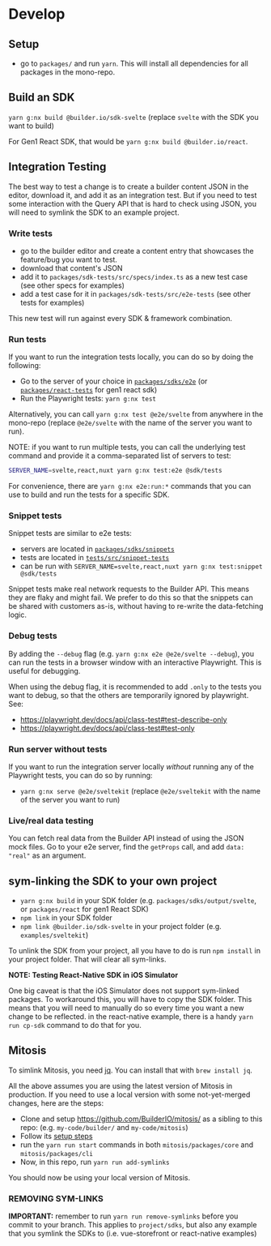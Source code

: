 # Develop

## Setup

- go to `packages/` and run `yarn`. This will install all dependencies for all packages in the mono-repo.

## Build an SDK

`yarn g:nx build @builder.io/sdk-svelte` (replace `svelte` with the SDK you want to build)

For Gen1 React SDK, that would be `yarn g:nx build @builder.io/react`.

## Integration Testing

The best way to test a change is to create a builder content JSON in the editor, download it, and add it as an integration test. But if you need to test some interaction with the Query API that is hard to check using JSON, you will need to symlink the SDK to an example project.

### Write tests

- go to the builder editor and create a content entry that showcases the feature/bug you want to test.
- download that content's JSON
- add it to `packages/sdk-tests/src/specs/index.ts` as a new test case (see other specs for examples)
- add a test case for it in `packages/sdk-tests/src/e2e-tests` (see other tests for examples)

This new test will run against every SDK & framework combination.

### Run tests

If you want to run the integration tests locally, you can do so by doing the following:

- Go to the server of your choice in [`packages/sdks/e2e`](https://github.com/BuilderIO/builder/tree/main/packages/sdks/e2e) (or [`packages/react-tests`](https://github.com/BuilderIO/builder/tree/main/packages/react-tests) for gen1 react sdk)
- Run the Playwright tests: `yarn g:nx test`

Alternatively, you can call `yarn g:nx test @e2e/svelte` from anywhere in the mono-repo (replace `@e2e/svelte` with the name of the server you want to run).

NOTE: if you want to run multiple tests, you can call the underlying test command and provide it a comma-separated list of servers to test:

```bash
SERVER_NAME=svelte,react,nuxt yarn g:nx test:e2e @sdk/tests
```

For convenience, there are `yarn g:nx e2e:run:*` commands that you can use to build and run the tests for a specific SDK.

### Snippet tests

Snippet tests are similar to e2e tests:

- servers are located in [`packages/sdks/snippets`](https://github.com/BuilderIO/builder/tree/main/packages/sdks/snippets)
- tests are located in [`tests/src/snippet-tests`](https://github.com/BuilderIO/builder/tree/main/tests/src/snippet-tests)
- can be run with `SERVER_NAME=svelte,react,nuxt yarn g:nx test:snippet @sdk/tests`

Snippet tests make real network requests to the Builder API. This means they are flaky and might fail. We prefer to do this so that the snippets can be shared with customers as-is,
without having to re-write the data-fetching logic.

### Debug tests

By adding the `--debug` flag (e.g. `yarn g:nx e2e @e2e/svelte --debug`), you can run the tests in a browser window with an interactive Playwright. This is useful for debugging.

When using the debug flag, it is recommended to add `.only` to the tests you want to debug, so that the others are temporarily ignored by playwright. See:

- https://playwright.dev/docs/api/class-test#test-describe-only
- https://playwright.dev/docs/api/class-test#test-only

### Run server without tests

If you want to run the integration server locally _without_ running any of the Playwright tests, you can do so by running:

- `yarn g:nx serve @e2e/sveltekit` (replace `@e2e/sveltekit` with the name of the server you want to run)

### Live/real data testing

You can fetch real data from the Builder API instead of using the JSON mock files. Go to your e2e server, find the `getProps` call, and add `data: "real"` as an argument.

## sym-linking the SDK to your own project

- `yarn g:nx build` in your SDK folder (e.g. `packages/sdks/output/svelte`, or `packages/react` for gen1 React SDK)
- `npm link` in your SDK folder
- `npm link @builder.io/sdk-svelte` in your project folder (e.g. `examples/sveltekit`)

To unlink the SDK from your project, all you have to do is run `npm install` in your project folder. That will clear all sym-links.

**NOTE: Testing React-Native SDK in iOS Simulator**

One big caveat is that the iOS Simulator does not support sym-linked packages. To workaround this, you will have to copy the SDK folder. This means that you will need to manually do so every time you want a new change to be reflected. in the react-native example, there is a handy `yarn run cp-sdk` command to do that for you.

## Mitosis

To simlink Mitosis, you need [jq](https://stedolan.github.io/jq/). You can install that with `brew install jq`.

All the above assumes you are using the latest version of Mitosis in production. If you need to use a local version with some not-yet-merged changes, here are the steps:

- Clone and setup https://github.com/BuilderIO/mitosis/ as a sibling to this repo: (e.g. `my-code/builder/` and `my-code/mitosis`)
- Follow its [setup steps](https://github.com/BuilderIO/mitosis/blob/main/developer.md)
- run the `yarn run start` commands in both `mitosis/packages/core` and `mitosis/packages/cli`
- Now, in this repo, run `yarn run add-symlinks`

You should now be using your local version of Mitosis.

### REMOVING SYM-LINKS

**IMPORTANT:** remember to run `yarn run remove-symlinks` before you commit to your branch. This applies to `project/sdks`, but also any example that you symlink the SDKs to (i.e. vue-storefront or react-native examples)
